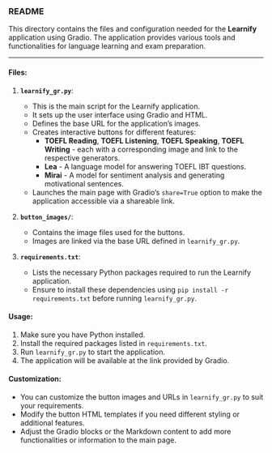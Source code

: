 ### README

This directory contains the files and configuration needed for the **Learnify** application using Gradio. The application provides various tools and functionalities for language learning and exam preparation.

---

#### Files:

1. **`learnify_gr.py`**:
   - This is the main script for the Learnify application.
   - It sets up the user interface using Gradio and HTML.
   - Defines the base URL for the application’s images.
   - Creates interactive buttons for different features:
     - **TOEFL Reading**, **TOEFL Listening**, **TOEFL Speaking**, **TOEFL Writing** - each with a corresponding image and link to the respective generators.
     - **Lea** - A language model for answering TOEFL IBT questions.
     - **Mirai** - A model for sentiment analysis and generating motivational sentences.
   - Launches the main page with Gradio’s `share=True` option to make the application accessible via a shareable link.

2. **`button_images/`**:
   - Contains the image files used for the buttons.
   - Images are linked via the base URL defined in `learnify_gr.py`.

3. **`requirements.txt`**:
   - Lists the necessary Python packages required to run the Learnify application.
   - Ensure to install these dependencies using `pip install -r requirements.txt` before running `learnify_gr.py`.

#### Usage:
1. Make sure you have Python installed.
2. Install the required packages listed in `requirements.txt`.
3. Run `learnify_gr.py` to start the application.
4. The application will be available at the link provided by Gradio.

#### Customization:
- You can customize the button images and URLs in `learnify_gr.py` to suit your requirements.
- Modify the button HTML templates if you need different styling or additional features.
- Adjust the Gradio blocks or the Markdown content to add more functionalities or information to the main page.
